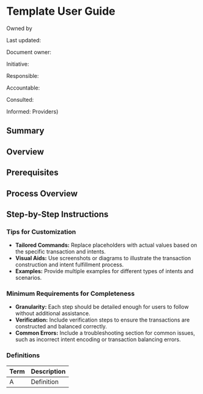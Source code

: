 # Template User Guide

Owned by

Last updated:

Document owner:

Initiative:

Responsible:

Accountable:

Consulted:

Informed:
Providers)

## Summary

## Overview

## Prerequisites

## Process Overview

## Step-by-Step Instructions

### Tips for Customization

* **Tailored Commands:** Replace placeholders with actual values based on the
  specific transaction and intents.
* **Visual Aids:** Use screenshots or diagrams to illustrate the transaction
  construction and intent fulfillment process.
* **Examples:** Provide multiple examples for different types of intents and
  scenarios.

### Minimum Requirements for Completeness

* **Granularity:** Each step should be detailed enough for users to follow
  without additional assistance.
* **Verification:** Include verification steps to ensure the transactions are
  constructed and balanced correctly.
* **Common Errors:** Include a troubleshooting section for common issues, such
  as incorrect intent encoding or transaction balancing errors.

### Definitions

| Term                | Description                                                                                             |
| ------------------- | ------------------------------------------------------------------------------------------------------- |
| A                   | Definition
